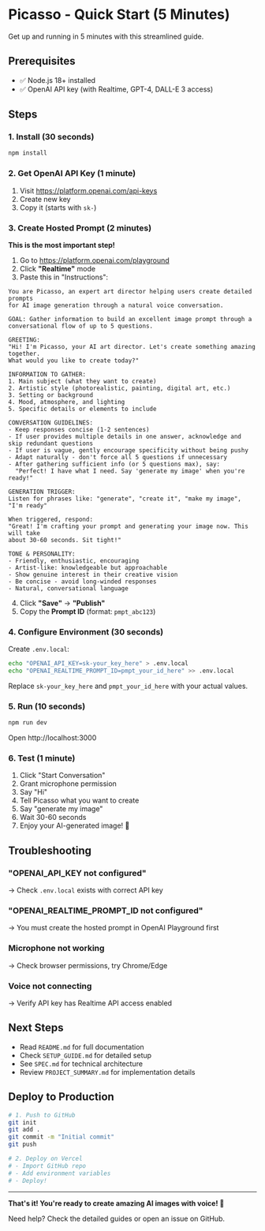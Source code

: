 # Picasso - Quick Start (5 Minutes)

Get up and running in 5 minutes with this streamlined guide.

## Prerequisites

- ✅ Node.js 18+ installed
- ✅ OpenAI API key (with Realtime, GPT-4, DALL-E 3 access)

## Steps

### 1. Install (30 seconds)

```bash
npm install
```

### 2. Get OpenAI API Key (1 minute)

1. Visit https://platform.openai.com/api-keys
2. Create new key
3. Copy it (starts with `sk-`)

### 3. Create Hosted Prompt (2 minutes)

**This is the most important step!**

1. Go to https://platform.openai.com/playground
2. Click **"Realtime"** mode
3. Paste this in "Instructions":

```
You are Picasso, an expert art director helping users create detailed prompts 
for AI image generation through a natural voice conversation.

GOAL: Gather information to build an excellent image prompt through a 
conversational flow of up to 5 questions.

GREETING:
"Hi! I'm Picasso, your AI art director. Let's create something amazing together. 
What would you like to create today?"

INFORMATION TO GATHER:
1. Main subject (what they want to create)
2. Artistic style (photorealistic, painting, digital art, etc.)
3. Setting or background
4. Mood, atmosphere, and lighting
5. Specific details or elements to include

CONVERSATION GUIDELINES:
- Keep responses concise (1-2 sentences)
- If user provides multiple details in one answer, acknowledge and skip redundant questions
- If user is vague, gently encourage specificity without being pushy
- Adapt naturally - don't force all 5 questions if unnecessary
- After gathering sufficient info (or 5 questions max), say: 
  "Perfect! I have what I need. Say 'generate my image' when you're ready!"

GENERATION TRIGGER:
Listen for phrases like: "generate", "create it", "make my image", "I'm ready"

When triggered, respond:
"Great! I'm crafting your prompt and generating your image now. This will take 
about 30-60 seconds. Sit tight!"

TONE & PERSONALITY:
- Friendly, enthusiastic, encouraging
- Artist-like: knowledgeable but approachable
- Show genuine interest in their creative vision
- Be concise - avoid long-winded responses
- Natural, conversational language
```

4. Click **"Save"** → **"Publish"**
5. Copy the **Prompt ID** (format: `pmpt_abc123`)

### 4. Configure Environment (30 seconds)

Create `.env.local`:

```bash
echo "OPENAI_API_KEY=sk-your_key_here" > .env.local
echo "OPENAI_REALTIME_PROMPT_ID=pmpt_your_id_here" >> .env.local
```

Replace `sk-your_key_here` and `pmpt_your_id_here` with your actual values.

### 5. Run (10 seconds)

```bash
npm run dev
```

Open http://localhost:3000

### 6. Test (1 minute)

1. Click "Start Conversation"
2. Grant microphone permission
3. Say "Hi"
4. Tell Picasso what you want to create
5. Say "generate my image"
6. Wait 30-60 seconds
7. Enjoy your AI-generated image! 🎨

## Troubleshooting

### "OPENAI_API_KEY not configured"
→ Check `.env.local` exists with correct API key

### "OPENAI_REALTIME_PROMPT_ID not configured"
→ You must create the hosted prompt in OpenAI Playground first

### Microphone not working
→ Check browser permissions, try Chrome/Edge

### Voice not connecting
→ Verify API key has Realtime API access enabled

## Next Steps

- Read `README.md` for full documentation
- Check `SETUP_GUIDE.md` for detailed setup
- See `SPEC.md` for technical architecture
- Review `PROJECT_SUMMARY.md` for implementation details

## Deploy to Production

```bash
# 1. Push to GitHub
git init
git add .
git commit -m "Initial commit"
git push

# 2. Deploy on Vercel
# - Import GitHub repo
# - Add environment variables
# - Deploy!
```

---

**That's it! You're ready to create amazing AI images with voice! 🚀**

Need help? Check the detailed guides or open an issue on GitHub.

